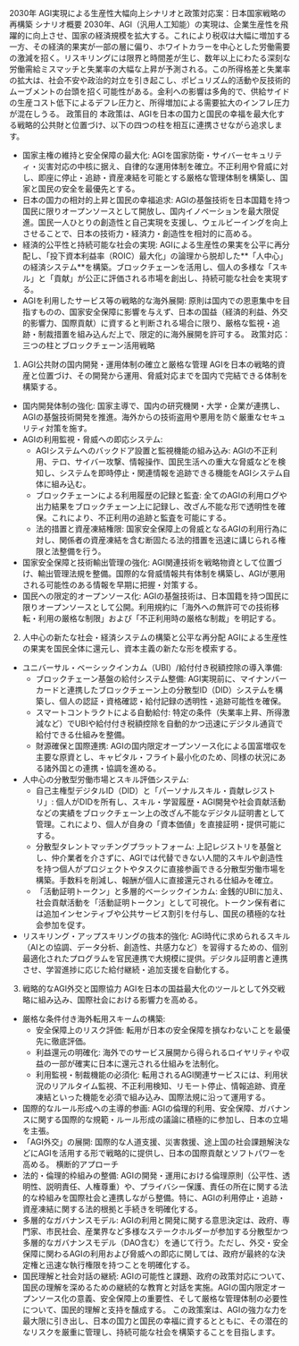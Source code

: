 2030年 AGI実現による生産性大幅向上シナリオと政策対応案：日本国家戦略の再構築
シナリオ概要
2030年、AGI（汎用人工知能）の実現は、企業生産性を飛躍的に向上させ、国家の経済規模を拡大する。これにより税収は大幅に増加する一方、その経済的果実が一部の層に偏り、ホワイトカラーを中心とした労働需要の激減を招く。リスキリングには限界と時間差が生じ、数年以上にわたる深刻な労働需給ミスマッチと失業率の大幅な上昇が予測される。この所得格差と失業率の拡大は、社会不安や政治的対立を引き起こし、ポピュリズム的活動や反技術的ムーブメントの台頭を招く可能性がある。金利への影響は多角的で、供給サイドの生産コスト低下によるデフレ圧力と、所得増加による需要拡大のインフレ圧力が混在しうる。
政策目的
本政策は、AGIを日本の国力と国民の幸福を最大化する戦略的公共財と位置づけ、以下の四つの柱を相互に連携させながら追求します。
 * 国家主権の維持と安全保障の最大化: AGIを国家防衛・サイバーセキュリティ・災害対応の中核に据え、自律的な運用体制を確立。不正利用や脅威に対し、即座に停止・追跡・資産凍結を可能とする厳格な管理体制を構築し、国家と国民の安全を最優先とする。
 * 日本の国力の相対的上昇と国民の幸福追求: AGIの基盤技術を日本国籍を持つ国民に限りオープンソースとして開放し、国内イノベーションを最大限促進。国民一人ひとりの創造性と自己実現を支援し、ウェルビーイングを向上させることで、日本の技術力・経済力・創造性を相対的に高める。
 * 経済的公平性と持続可能な社会の実現: AGIによる生産性の果実を公平に再分配し、「投下資本利益率（ROIC）最大化」の論理から脱却した**「人中心」の経済システム**を構築。ブロックチェーンを活用し、個人の多様な「スキル」と「貢献」が公正に評価される市場を創出し、持続可能な社会を実現する。
 * AGIを利用したサービス等の戦略的な海外展開: 原則は国内での恩恵集中を目指すものの、国家安全保障に影響を与えず、日本の国益（経済的利益、外交的影響力、国際貢献）に資すると判断される場合に限り、厳格な監視・追跡・制裁措置を組み込んだ上で、限定的に海外展開を許可する。
政策対応：三つの柱とブロックチェーン活用戦略
1. AGI公共財の国内開発・運用体制の確立と厳格な管理
AGIを日本の戦略的資産と位置づけ、その開発から運用、脅威対応までを国内で完結できる体制を構築する。
 * 国内開発体制の強化: 国家主導で、国内の研究機関・大学・企業が連携し、AGIの基盤技術開発を推進。海外からの技術盗用や悪用を防ぐ厳重なセキュリティ対策を施す。
 * AGIの利用監視・脅威への即応システム:
   * AGIシステムへのバックドア設置と監視機能の組み込み: AGIの不正利用、テロ、サイバー攻撃、情報操作、国民生活への重大な脅威などを検知し、システムを即時停止・関連情報を追跡できる機能をAGIシステム自体に組み込む。
   * ブロックチェーンによる利用履歴の記録と監査: 全てのAGIの利用ログや出力結果をブロックチェーン上に記録し、改ざん不能な形で透明性を確保。これにより、不正利用の追跡と監査を可能にする。
   * 法的措置と資産凍結権限: 国家安全保障上の脅威となるAGIの利用行為に対し、関係者の資産凍結を含む断固たる法的措置を迅速に講じられる権限と法整備を行う。
 * 国家安全保障と技術輸出管理の強化: AGI関連技術を戦略物資として位置づけ、輸出管理法規を整備。国際的な脅威情報共有体制を構築し、AGIが悪用される可能性のある情報を早期に把握・対策する。
 * 国民への限定的オープンソース化: AGIの基盤技術は、日本国籍を持つ国民に限りオープンソースとして公開。利用規約に「海外への無許可での技術移転・利用の厳格な制限」および「不正利用時の厳格な制裁」を明記する。
2. 人中心の新たな社会・経済システムの構築と公平な再分配
AGIによる生産性の果実を国民全体に還元し、資本主義の新たな形を模索する。
 * ユニバーサル・ベーシックインカム（UBI）/給付付き税額控除の導入準備:
   * ブロックチェーン基盤の給付システム整備: AGI実現前に、マイナンバーカードと連携したブロックチェーン上の分散型ID（DID）システムを構築し、個人の認証・資格確認・給付記録の透明性・追跡可能性を確保。
   * スマートコントラクトによる自動給付: 特定の条件（失業率上昇、所得激減など）でUBIや給付付き税額控除を自動的かつ迅速にデジタル通貨で給付できる仕組みを整備。
   * 財源確保と国際連携: AGIの国内限定オープンソース化による国富増収を主要な原資とし、キャピタル・フライト最小化のため、同様の状況にある諸外国との連携・協調を進める。
 * 人中心の分散型労働市場とスキル評価システム:
   * 自己主権型デジタルID（DID）と「パーソナルスキル・貢献レジストリ」: 個人がDIDを所有し、スキル・学習履歴・AGI開発や社会貢献活動などの実績をブロックチェーン上の改ざん不能なデジタル証明書として管理。これにより、個人が自身の「資本価値」を直接証明・提供可能にする。
   * 分散型タレントマッチングプラットフォーム: 上記レジストリを基盤とし、仲介業者を介さずに、AGIでは代替できない人間的スキルや創造性を持つ個人がプロジェクトやタスクに直接参画できる分散型労働市場を構築。手数料を削減し、報酬が個人に直接還元される仕組みを確立。
   * 「活動証明トークン」と多層的ベーシックインカム: 金銭的UBIに加え、社会貢献活動を「活動証明トークン」として可視化。トークン保有者には追加インセンティブや公共サービス割引を付与し、国民の積極的な社会参加を促す。
 * リスキリング・アップスキリングの抜本的強化: AGI時代に求められるスキル（AIとの協調、データ分析、創造性、共感力など）を習得するための、個別最適化されたプログラムを官民連携で大規模に提供。デジタル証明書と連携させ、学習進捗に応じた給付継続・追加支援を自動化する。
3. 戦略的なAGI外交と国際協力
AGIを日本の国益最大化のツールとして外交戦略に組み込み、国際社会における影響力を高める。
 * 厳格な条件付き海外転用スキームの構築:
   * 安全保障上のリスク評価: 転用が日本の安全保障を損なわないことを最優先に徹底評価。
   * 利益還元の明確化: 海外でのサービス展開から得られるロイヤリティや収益の一部が確実に日本に還元される仕組みを法制化。
   * 利用監視・制裁機能の必須化: 転用されるAGI関連サービスには、利用状況のリアルタイム監視、不正利用検知、リモート停止、情報追跡、資産凍結といった機能を必須で組み込み、国際法規に沿って運用する。
 * 国際的なルール形成への主導的参画: AGIの倫理的利用、安全保障、ガバナンスに関する国際的な規範・ルール形成の議論に積極的に参加し、日本の立場を主張。
 * 「AGI外交」の展開: 国際的な人道支援、災害救援、途上国の社会課題解決などにAGIを活用する形で戦略的に提供し、日本の国際貢献とソフトパワーを高める。
横断的アプローチ
 * 法的・倫理的枠組みの整備: AGIの開発・運用における倫理原則（公平性、透明性、説明責任、人権尊重）や、プライバシー保護、責任の所在に関する法的な枠組みを国際社会と連携しながら整備。特に、AGIの利用停止・追跡・資産凍結に関する法的根拠と手続きを明確化する。
 * 多層的なガバナンスモデル: AGIの利用と開発に関する意思決定は、政府、専門家、市民社会、産業界など多様なステークホルダーが参加する分散型かつ多層的なガバナンスモデル（DAO含む）を通じて行う。ただし、外交・安全保障に関わるAGIの利用および脅威への即応に関しては、政府が最終的な決定権と迅速な執行権限を持つことを明確化する。
 * 国民理解と社会対話の継続: AGIの可能性と課題、政府の政策対応について、国民の理解を深めるための継続的な教育と対話を実施。AGIの国内限定オープンソース化の意義、安全保障上の重要性、そして厳格な管理体制の必要性について、国民的理解と支持を醸成する。
この政策案は、AGIの強力な力を最大限に引き出し、日本の国力と国民の幸福に資するとともに、その潜在的なリスクを厳重に管理し、持続可能な社会を構築することを目指します。
